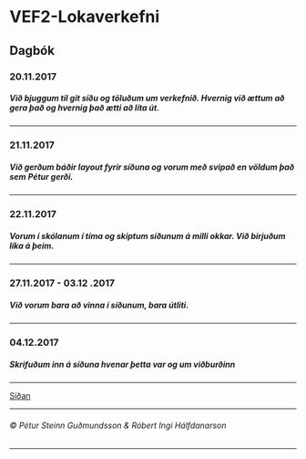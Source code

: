 # VEF2-Lokaverkefni

## Dagbók

### 20.11.2017
##### Við bjuggum til git síðu og töluðum um verkefnið. Hvernig við ættum að gera það og hvernig það ætti að líta út.
___
### 21.11.2017
##### Við gerðum báðir layout fyrir síðuna og vorum með svipað en völdum það sem Pétur gerði.
___
### 22.11.2017
##### Vorum í skólanum í tíma og skiptum síðunum á milli okkar. Við birjuðum líka á þeim.
___
### 27.11.2017 - 03.12 .2017
##### Við vorum bara að vinna í síðunum, bara útliti.
___
### 04.12.2017
##### Skrifuðum inn á síðuna hvenar þetta var og um viðburðinn
___
[Síðan](https://petursteinn.github.io/VEF2-Lokaverkefni/")
___
######  © Pétur Steinn Guðmundsson & Róbert Ingi Hálfdanarson
___

